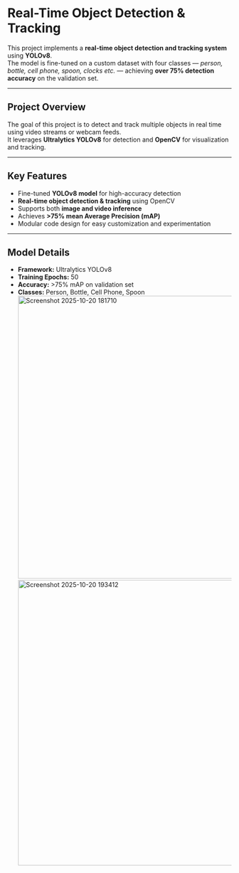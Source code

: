 # Real-Time Object Detection & Tracking

This project implements a **real-time object detection and tracking system** using **YOLOv8**.  
The model is fine-tuned on a custom dataset with four classes — *person, bottle, cell phone, spoon, clocks etc.* — achieving **over 75% detection accuracy** on the validation set.

---

##  Project Overview
The goal of this project is to detect and track multiple objects in real time using video streams or webcam feeds.  
It leverages **Ultralytics YOLOv8** for detection and **OpenCV** for visualization and tracking.

---

##  Key Features
-  Fine-tuned **YOLOv8 model** for high-accuracy detection  
-  **Real-time object detection & tracking** using OpenCV  
-  Supports both **image and video inference**  
-  Achieves **>75% mean Average Precision (mAP)**  
-  Modular code design for easy customization and experimentation  

---


##  Model Details
- **Framework:** Ultralytics YOLOv8  
- **Training Epochs:** 50  
- **Accuracy:** >75% mAP on validation set  
- **Classes:** Person, Bottle, Cell Phone, Spoon
  <img width="783" height="636" alt="Screenshot 2025-10-20 181710" src="https://github.com/user-attachments/assets/586e5ec9-9ef2-4952-8947-90c2c27801d8" />
  <img width="860" height="642" alt="Screenshot 2025-10-20 193412" src="https://github.com/user-attachments/assets/f9977c0e-f741-418a-ad25-70994e7e76a0" />



